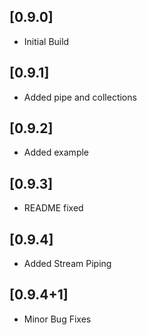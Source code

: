 ## [0.9.0]
- Initial Build

## [0.9.1]
- Added pipe and collections

## [0.9.2]
- Added example

## [0.9.3]
- README fixed

## [0.9.4]
- Added Stream Piping

## [0.9.4+1]
- Minor Bug Fixes
